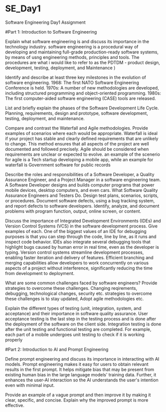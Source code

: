 # SE_Day1
Software Engineering Day1 Assignment

#Part 1: Introduction to Software Engineering

Explain what software engineering is and discuss its importance in the technology industry.
software engineering is a procedural way of developing and maintaining full-grade production-ready software systems, by means of usng engineering methods, principles and tools. The
procedures are what i would like to refer to as the PDTDM - product design, development, testing, deployment, and Maintenance )

Identify and describe at least three key milestones in the evolution of software engineering.
1968: The first NATO Software Engineering Conference is held.
1970s: A number of new methodologies are developed, including structured programming and object-oriented programming.
1980s: The first computer-aided software engineering (CASE) tools are released.

List and briefly explain the phases of the Software Development Life Cycle.
Planning, requirements, design and prototype, software development, testing, deployment, and maintenance.

Compare and contrast the Waterfall and Agile methodologies. Provide examples of scenarios where each would be appropriate.
Waterfall is ideal if your project has stable and clearly defined requirements that are unlikely to change. This method ensures that all aspects of the project are well documented and
followed precisely. Agile should be considered when requirements are unclear or expected to evolve.
an example of the scenerio for agile is a Tech startup developing a mobile app, while an example for waterfall is Government software for public records

Describe the roles and responsibilities of a Software Developer, a Quality Assurance Engineer, and a Project Manager in a software engineering team.
A Software Developer designs and builds computer programs that power mobile devices, desktop computers, and even cars.
What Software Quality Assurance Engineers and Testers Do. Design test plans, scenarios, scripts, or procedures. Document software defects, using a bug tracking system,
and report defects to software developers. Identify, analyze, and document problems with program function, output, online screen, or content.


Discuss the importance of Integrated Development Environments (IDEs) and Version Control Systems (VCS) in the software development process. Give examples of each.
One of the biggest values of an IDE for debugging purposes is that you can step through the code, line by line, as it runs and inspect code behavior. IDEs also integrate several
debugging tools that highlight bugs caused by human error in real time, even as the developer is typing.
Version control systems streamline development processes, enabling faster iteration and delivery of features. Efficient branching and merging capabilities allow developers to work
concurrently on various aspects of a project without interference, significantly reducing the time from development to deployment.

What are some common challenges faced by software engineers? Provide strategies to overcome these challenges.
Changing reqirements, debugging, technological changes, security etc. strategies to overcome these challenges is to stay updated, Adopt agile methodologies etc.

Explain the different types of testing (unit, integration, system, and acceptance) and their importance in software quality assurance.
User acceptance testing is the last step in the testing process and is done after the deployment of the software on the client side. Integration testing is done after the unit testing and functional testing are completed. For example, each part of a mobile undergoes unit testing to check if it is working properly

#Part 2: Introduction to AI and Prompt Engineering


Define prompt engineering and discuss its importance in interacting with AI models.
Prompt engineering makes it easy for users to obtain relevant results in the first prompt. It helps mitigate bias that may be present from existing human bias in the large language models' training data. Further, it enhances the user-AI interaction so the AI understands the user's intention even with minimal input.

Provide an example of a vague prompt and then improve it by making it clear, specific, and concise. Explain why the improved prompt is more effective.
